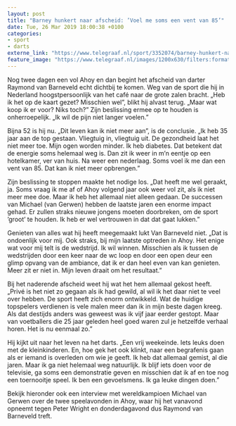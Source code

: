 ```yaml
---
layout: post
title: "Barney hunkert naar afscheid: ’Voel me soms een vent van 85’"
date: Tue, 26 Mar 2019 18:00:38 +0100
categories: 
- sport 
- darts 
externe_link: "https://www.telegraaf.nl/sport/3352074/barney-hunkert-naar-afscheid-voel-me-soms-een-vent-van-85"
feature_image: "https://www.telegraaf.nl/images/1200x630/filters:format(jpeg):quality(80)/cdn-kiosk-api.telegraaf.nl/06bf2d82-5009-11e9-83b8-0255c322e81b.jpg"
---
```


<p class="intro">Nog twee dagen een vol Ahoy en dan begint het afscheid van darter Raymond van Barneveld echt dichtbij te komen. Weg van de sport die hij in Nederland hoogstpersoonlijk van het café naar de grote zalen bracht. „Heb ik het op de kaart gezet? Misschien wel”, blikt hij alvast terug. „Maar wat koop ik er voor? Niks toch?” Zijn beslissing ermee op te houden is onherroepelijk. „Ik wil de pijn niet langer voelen.”</p> <p>Bijna 52 is hij nu. „Dit leven kan ik niet meer aan”, is de conclusie. „Ik heb 35 jaar aan de top gestaan. Vliegtuig in, vliegtuig uit. De gezondheid laat het niet meer toe. Mijn ogen worden minder. Ik heb diabetes. Dat betekent dat de energie soms helemaal weg is. Dan zit ik weer in m’n eentje op een hotelkamer, ver van huis. Na weer een nederlaag. Soms voel ik me dan een vent van 85. Dat kan ik niet meer opbrengen.”</p><p>Zijn beslissing te stoppen maakte het nodige los. „Dat heeft me wel geraakt, ja. Soms vraag ik me af of Ahoy volgend jaar ook weer vol zit, als ik niet meer mee doe. Maar ik heb het allemaal niet alleen gedaan. De successen van Michael (van Gerwen) hebben de laatste jaren een enorme impact gehad. Er zullen straks nieuwe jongens moeten doorbreken, om de sport ’groot’ te houden. Ik heb er wel vertrouwen in dat dat gaat lukken.”</p><p>Genieten van alles wat hij heeft meegemaakt lukt Van Barneveld niet. „Dat is ondoenlijk voor mij. Ook straks, bij mijn laatste optreden in Ahoy. Het enige wat voor mij telt is de wedstrijd. Ik wil winnen. Misschien als ik tussen de wedstrijden door een keer naar de wc loop en door een open deur een glimp opvang van de ambiance, dat ik er dan heel even van kan genieten. Meer zit er niet in. Mijn leven draait om het resultaat.”</p><p>Bij het naderende afscheid weet hij wat het hem allemaal gekost heeft. „Privé is het niet zo gegaan als ik had gewild, al wil ik het daar niet te veel over hebben. De sport heeft zich enorm ontwikkeld. Wat de huidige topspelers verdienen is vele malen meer dan ik in mijn beste dagen kreeg. Als dat destijds anders was geweest was ik vijf jaar eerder gestopt. Maar van voetballers die 25 jaar geleden heel goed waren zul je hetzelfde verhaal horen. Het is nu eenmaal zo.”</p><p>Hij kijkt uit naar het leven na het darts. „Een vrij weekeinde. Iets leuks doen met de kleinkinderen. En, hoe gek het ook klinkt, naar een begrafenis gaan als er iemand is overleden om wie je geeft. Ik heb dat allemaal gemist, al die jaren. Maar ik ga niet helemaal weg natuurlijk. Ik blijf iets doen voor de televisie, ga soms een demonstratie geven en misschien dat ik af en toe nog een toernooitje speel. Ik ben een gevoelsmens. Ik ga leuke dingen doen.”</p><p>Bekijk hieronder ook een interview met wereldkampioen Michael van Gerwen over de twee speelavonden in Ahoy, waar hij het vanavond opneemt tegen Peter Wright en donderdagavond dus Raymond van Barneveld treft.</p>
